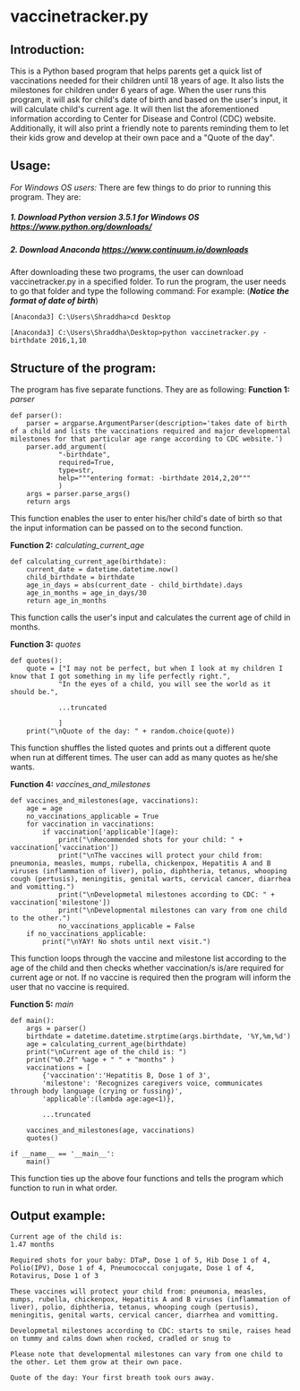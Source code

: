 # vaccinetracker.py 

## Introduction:
This is a Python based program that helps parents get a quick list of vaccinations needed for their children until 18 years of age. It also lists the milestones for children under 6 years of age. When the user runs this program, it will ask for child's date of birth and based on the user's input, it will calculate child's current age. It will then list the aforementioned information according to Center for Disease and Control (CDC) website. Additionally, it will also print a friendly note to parents reminding them to let their kids grow and develop at their own pace and a "Quote of the day".

## Usage:
_For Windows OS users:_
There are few things to do prior to running this program. They are:
##### 1. Download Python version 3.5.1 for Windows OS <https://www.python.org/downloads/>
##### 2. Download Anaconda <https://www.continuum.io/downloads> 
After downloading these two programs, the user can download vaccinetracker.py in a specified folder. To run the program, the user needs to go that folder and type the following command: 
For example: (**_Notice the format of date of birth_**)
```
[Anaconda3] C:\Users\Shraddha>cd Desktop

[Anaconda3] C:\Users\Shraddha\Desktop>python vaccinetracker.py -birthdate 2016,1,10
```

## Structure of the program:
The program has five separate functions. They are as following:
**Function 1:** _parser_
```
def parser():
    parser = argparse.ArgumentParser(description='takes date of birth of a child and lists the vaccinations required and major developmental milestones for that particular age range according to CDC website.')
    parser.add_argument(
            "-birthdate",
            required=True,
            type=str,
            help="""entering format: -birthdate 2014,2,20"""
            )
    args = parser.parse_args()
    return args
```
This function enables the user to enter his/her child's date of birth so that the input information can be passed on to the second function. 

**Function 2:** *calculating_current_age*
```
def calculating_current_age(birthdate):
    current_date = datetime.datetime.now()
    child_birthdate = birthdate
    age_in_days = abs(current_date - child_birthdate).days
    age_in_months = age_in_days/30
    return age_in_months
```
This function calls the user's input and calculates the current age of child in months.

**Function 3:** _quotes_
```
def quotes():
    quote = ["I may not be perfect, but when I look at my children I know that I got something in my life perfectly right.",
            "In the eyes of a child, you will see the world as it should be.",
            
            ...truncated
            
            ]
    print("\nQuote of the day: " + random.choice(quote))
```
This function shuffles the listed quotes and prints out a different quote when run at different times. The user can add as many quotes as he/she wants.

**Function 4:** *vaccines_and_milestones*
```
def vaccines_and_milestones(age, vaccinations):
    age = age
    no_vaccinations_applicable = True
    for vaccination in vaccinations:
        if vaccination['applicable'](age):
            print("\nRecommended shots for your child: " + vaccination['vaccination'])
            print("\nThe vaccines will protect your child from: pneumonia, measles, mumps, rubella, chickenpox, Hepatitis A and B viruses (inflammation of liver), polio, diphtheria, tetanus, whooping cough (pertusis), meningitis, genital warts, cervical cancer, diarrhea and vomitting.")
            print("\nDevelopmetal milestones according to CDC: " + vaccination['milestone'])
            print("\nDevelopmental milestones can vary from one child to the other.")
            no_vaccinations_applicable = False
    if no_vaccinations_applicable:
        print("\nYAY! No shots until next visit.")
```
This function loops through the vaccine and milestone list according to the age of the child and then checks whether vaccination/s is/are required for current age or not. If no vaccine is required then the program will inform the user that no vaccine is required.

**Function 5:** *main*
```
def main():
    args = parser()
    birthdate = datetime.datetime.strptime(args.birthdate, '%Y,%m,%d')
    age = calculating_current_age(birthdate)
    print("\nCurrent age of the child is: ")
    print("%0.2f" %age + " " + "months" )
    vaccinations = [
        {'vaccination':'Hepatitis B, Dose 1 of 3',
        'milestone': 'Recognizes caregivers voice, communicates through body language (crying or fussing)',
        'applicable':(lambda age:age<1)},
        
        ...truncated
        
    vaccines_and_milestones(age, vaccinations)
    quotes()

if __name__ == '__main__':
    main()
```
This function ties up the above four functions and tells the program which function to run in what order. 

## Output example:
```
Current age of the child is:
1.47 months

Required shots for your baby: DTaP, Dose 1 of 5, Hib Dose 1 of 4, Polio(IPV), Dose 1 of 4, Pneumococcal conjugate, Dose 1 of 4, Rotavirus, Dose 1 of 3

These vaccines will protect your child from: pneumonia, measles, mumps, rubella, chickenpox, Hepatitis A and B viruses (inflammation of liver), polio, diphtheria, tetanus, whooping cough (pertusis), meningitis, genital warts, cervical cancer, diarrhea and vomitting.

Developmetal milestones according to CDC: starts to smile, raises head on tummy and calms down when rocked, cradled or snug to

Please note that developmental milestones can vary from one child to the other. Let them grow at their own pace.

Quote of the day: Your first breath took ours away.
```
